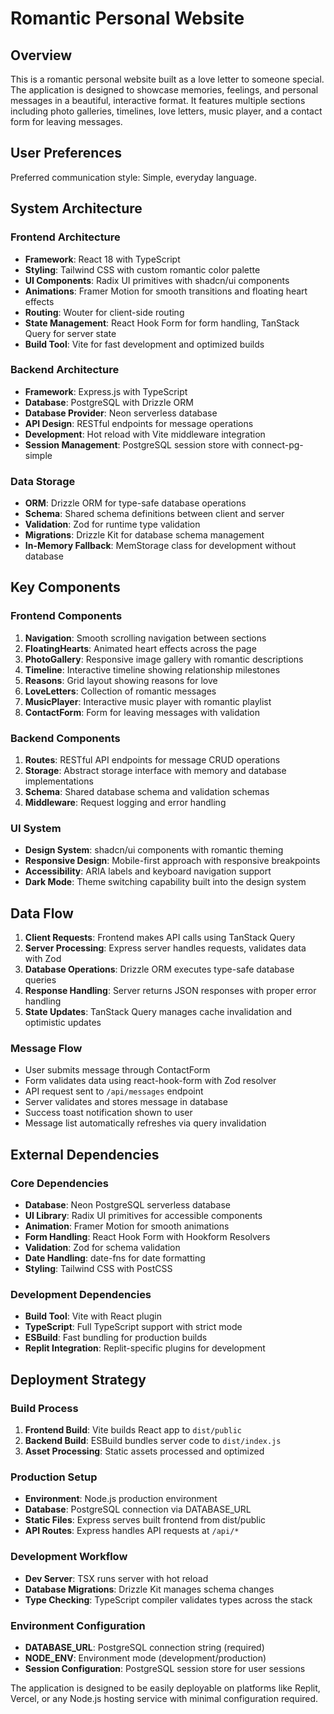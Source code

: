 # Romantic Personal Website

## Overview

This is a romantic personal website built as a love letter to someone special. The application is designed to showcase memories, feelings, and personal messages in a beautiful, interactive format. It features multiple sections including photo galleries, timelines, love letters, music player, and a contact form for leaving messages.

## User Preferences

Preferred communication style: Simple, everyday language.

## System Architecture

### Frontend Architecture
- **Framework**: React 18 with TypeScript
- **Styling**: Tailwind CSS with custom romantic color palette
- **UI Components**: Radix UI primitives with shadcn/ui components
- **Animations**: Framer Motion for smooth transitions and floating heart effects
- **Routing**: Wouter for client-side routing
- **State Management**: React Hook Form for form handling, TanStack Query for server state
- **Build Tool**: Vite for fast development and optimized builds

### Backend Architecture
- **Framework**: Express.js with TypeScript
- **Database**: PostgreSQL with Drizzle ORM
- **Database Provider**: Neon serverless database
- **API Design**: RESTful endpoints for message operations
- **Development**: Hot reload with Vite middleware integration
- **Session Management**: PostgreSQL session store with connect-pg-simple

### Data Storage
- **ORM**: Drizzle ORM for type-safe database operations
- **Schema**: Shared schema definitions between client and server
- **Validation**: Zod for runtime type validation
- **Migrations**: Drizzle Kit for database schema management
- **In-Memory Fallback**: MemStorage class for development without database

## Key Components

### Frontend Components
1. **Navigation**: Smooth scrolling navigation between sections
2. **FloatingHearts**: Animated heart effects across the page
3. **PhotoGallery**: Responsive image gallery with romantic descriptions
4. **Timeline**: Interactive timeline showing relationship milestones
5. **Reasons**: Grid layout showing reasons for love
6. **LoveLetters**: Collection of romantic messages
7. **MusicPlayer**: Interactive music player with romantic playlist
8. **ContactForm**: Form for leaving messages with validation

### Backend Components
1. **Routes**: RESTful API endpoints for message CRUD operations
2. **Storage**: Abstract storage interface with memory and database implementations
3. **Schema**: Shared database schema and validation schemas
4. **Middleware**: Request logging and error handling

### UI System
- **Design System**: shadcn/ui components with romantic theming
- **Responsive Design**: Mobile-first approach with responsive breakpoints
- **Accessibility**: ARIA labels and keyboard navigation support
- **Dark Mode**: Theme switching capability built into the design system

## Data Flow

1. **Client Requests**: Frontend makes API calls using TanStack Query
2. **Server Processing**: Express server handles requests, validates data with Zod
3. **Database Operations**: Drizzle ORM executes type-safe database queries
4. **Response Handling**: Server returns JSON responses with proper error handling
5. **State Updates**: TanStack Query manages cache invalidation and optimistic updates

### Message Flow
- User submits message through ContactForm
- Form validates data using react-hook-form with Zod resolver
- API request sent to `/api/messages` endpoint
- Server validates and stores message in database
- Success toast notification shown to user
- Message list automatically refreshes via query invalidation

## External Dependencies

### Core Dependencies
- **Database**: Neon PostgreSQL serverless database
- **UI Library**: Radix UI primitives for accessible components
- **Animation**: Framer Motion for smooth animations
- **Form Handling**: React Hook Form with Hookform Resolvers
- **Validation**: Zod for schema validation
- **Date Handling**: date-fns for date formatting
- **Styling**: Tailwind CSS with PostCSS

### Development Dependencies
- **Build Tool**: Vite with React plugin
- **TypeScript**: Full TypeScript support with strict mode
- **ESBuild**: Fast bundling for production builds
- **Replit Integration**: Replit-specific plugins for development

## Deployment Strategy

### Build Process
1. **Frontend Build**: Vite builds React app to `dist/public`
2. **Backend Build**: ESBuild bundles server code to `dist/index.js`
3. **Asset Processing**: Static assets processed and optimized

### Production Setup
- **Environment**: Node.js production environment
- **Database**: PostgreSQL connection via DATABASE_URL
- **Static Files**: Express serves built frontend from dist/public
- **API Routes**: Express handles API requests at `/api/*`

### Development Workflow
- **Dev Server**: TSX runs server with hot reload
- **Database Migrations**: Drizzle Kit manages schema changes
- **Type Checking**: TypeScript compiler validates types across the stack

### Environment Configuration
- **DATABASE_URL**: PostgreSQL connection string (required)
- **NODE_ENV**: Environment mode (development/production)
- **Session Configuration**: PostgreSQL session store for user sessions

The application is designed to be easily deployable on platforms like Replit, Vercel, or any Node.js hosting service with minimal configuration required.